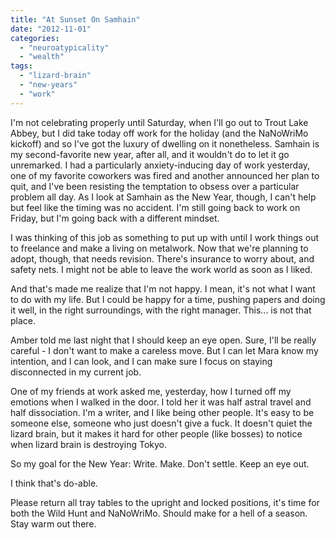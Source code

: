 ```yaml
---
title: "At Sunset On Samhain"
date: "2012-11-01"
categories: 
  - "neuroatypicality"
  - "wealth"
tags: 
  - "lizard-brain"
  - "new-years"
  - "work"
---
```


I'm not celebrating properly until Saturday, when I'll go out to Trout Lake Abbey, but I did take today off work for the holiday (and the NaNoWriMo kickoff) and so I've got the luxury of dwelling on it nonetheless. Samhain is my second-favorite new year, after all, and it wouldn't do to let it go unremarked. I had a particularly anxiety-inducing day of work yesterday, one of my favorite coworkers was fired and another announced her plan to quit, and I've been resisting the temptation to obsess over a particular problem all day. As I look at Samhain as the New Year, though, I can't help but feel like the timing was no accident. I'm still going back to work on Friday, but I'm going back with a different mindset.

I was thinking of this job as something to put up with until I work things out to freelance and make a living on metalwork. Now that we're planning to adopt, though, that needs revision. There's insurance to worry about, and safety nets. I might not be able to leave the work world as soon as I liked.

And that's made me realize that I'm not happy. I mean, it's not what I want to do with my life. But I could be happy for a time, pushing papers and doing it well, in the right surroundings, with the right manager. This... is not that place.

Amber told me last night that I should keep an eye open. Sure, I'll be really careful - I don't want to make a careless move. But I can let Mara know my intention, and I can look, and I can make sure I focus on staying disconnected in my current job.

One of my friends at work asked me, yesterday, how I turned off my emotions when I walked in the door. I told her it was half astral travel and half dissociation. I'm a writer, and I like being other people. It's easy to be someone else, someone who just doesn't give a fuck. It doesn't quiet the lizard brain, but it makes it hard for other people (like bosses) to notice when lizard brain is destroying Tokyo.

So my goal for the New Year: Write. Make. Don't settle. Keep an eye out.

I think that's do-able.

Please return all tray tables to the upright and locked positions, it's time for both the Wild Hunt and NaNoWriMo. Should make for a hell of a season. Stay warm out there.
